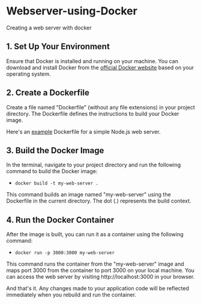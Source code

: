 # Webserver-using-Docker

Creating a web server with docker

## 1. Set Up Your Environment 

Ensure that Docker is installed and running on your machine. You can download and install Docker from the [official Docker website](https://www.docker.com) based on your operating system.


## 2. Create a Dockerfile
Create a file named "Dockerfile" (without any file extensions) in your project directory. The Dockerfile defines the instructions to build your Docker image.

Here's an [example](https://github.com/Aphellirus/Webserver-using-Docker/blob/main/dockerfile) Dockerfile for a simple Node.js web server.


## 3. Build the Docker Image

In the terminal, navigate to your project directory and run the following command to build the Docker image:

- `docker build -t my-web-server .`

This command builds an image named "my-web-server" using the Dockerfile in the current directory. The dot (.) represents the build context.


## 4. Run the Docker Container

After the image is built, you can run it as a container using the following command:

- `docker run -p 3000:3000 my-web-server`

This command runs the container from the "my-web-server" image and maps port 3000 from the container to port 3000 on your local machine. You can access the web server by visiting http://localhost:3000 in your browser.

And that's it. Any changes made to your application code will be reflected immediately when you rebuild and run the container.


